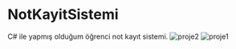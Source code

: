 # NotKayitSistemi
 C# ile yapmış olduğum öğrenci not kayıt sistemi.
![proje2](https://user-images.githubusercontent.com/100492746/179837935-3f21d6fa-e5fc-4066-8bbd-2b10e6271b59.png)
![proje1](https://user-images.githubusercontent.com/100492746/179837942-e5a5c255-4352-404c-a8bb-f80df5f49ce6.png)
